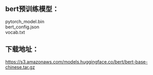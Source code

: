 ## bert预训练模型：  
pytorch_model.bin  
bert_config.json  
vocab.txt  

## 下载地址：  
https://s3.amazonaws.com/models.huggingface.co/bert/bert-base-chinese.tar.gz  
